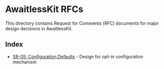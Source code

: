 # AwaitlessKit RFCs

This directory contains Request for Comments (RFC) documents for major design decisions in AwaitlessKit.

## Index

- [SR-05: Configuration Defaults](./SR-05-Configuration-Defaults.md) - Design for opt-in configuration mechanism